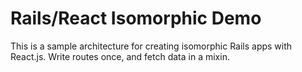 # Rails/React Isomorphic Demo

This is a sample architecture for creating isomorphic Rails apps with React.js. Write routes once, and fetch data in a mixin.
